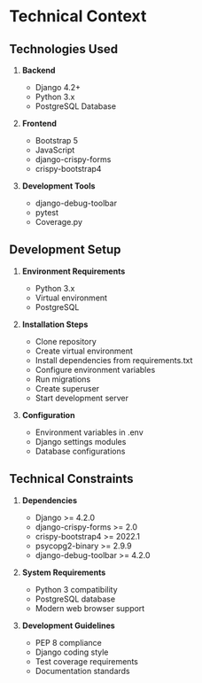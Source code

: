 # Technical Context

## Technologies Used
1. **Backend**
   - Django 4.2+
   - Python 3.x
   - PostgreSQL Database

2. **Frontend**
   - Bootstrap 5
   - JavaScript
   - django-crispy-forms
   - crispy-bootstrap4

3. **Development Tools**
   - django-debug-toolbar
   - pytest
   - Coverage.py

## Development Setup
1. **Environment Requirements**
   - Python 3.x
   - Virtual environment
   - PostgreSQL

2. **Installation Steps**
   - Clone repository
   - Create virtual environment
   - Install dependencies from requirements.txt
   - Configure environment variables
   - Run migrations
   - Create superuser
   - Start development server

3. **Configuration**
   - Environment variables in .env
   - Django settings modules
   - Database configurations

## Technical Constraints
1. **Dependencies**
   - Django >= 4.2.0
   - django-crispy-forms >= 2.0
   - crispy-bootstrap4 >= 2022.1
   - psycopg2-binary >= 2.9.9
   - django-debug-toolbar >= 4.2.0

2. **System Requirements**
   - Python 3 compatibility
   - PostgreSQL database
   - Modern web browser support

3. **Development Guidelines**
   - PEP 8 compliance
   - Django coding style
   - Test coverage requirements
   - Documentation standards
